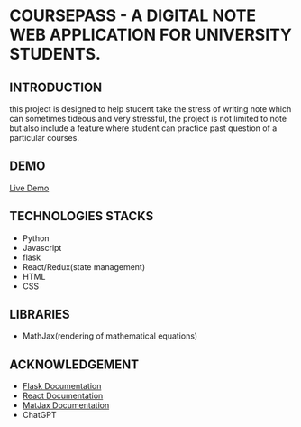 # COURSEPASS -  A DIGITAL NOTE WEB APPLICATION FOR UNIVERSITY STUDENTS.

## INTRODUCTION
this project is designed to help student take the stress of writing note which can sometimes tideous and very stressful, the project is not limited to note but also include a feature where student can practice past question of a particular courses.

## DEMO
  [Live Demo](https://coursepasses.vercel.app/)

## TECHNOLOGIES STACKS
- Python
- Javascript
- flask
- React/Redux(state management)
- HTML
- CSS

## LIBRARIES 
- MathJax(rendering of mathematical equations)

## ACKNOWLEDGEMENT 
- [Flask Documentation](https://flask.palletsprojects.com/)
- [React Documentation](https://reactjs.org/docs/getting-started.html)
- [MatJax Documentation](https://github.com/fast-reflexes/better-react-mathjax)
- ChatGPT
